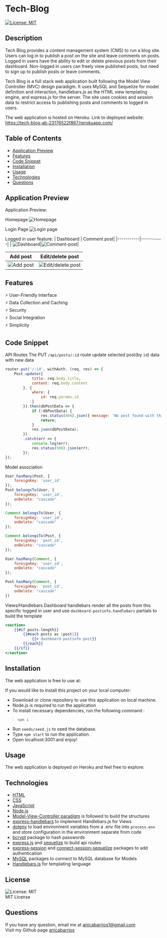 # Tech-Blog

[![License: MIT](https://img.shields.io/badge/License-MIT-yellow.svg)](https://github.com/siennameow/tech-blog/blob/main/LICENSE)

## Description

Tech Blog provides a content management system (CMS) to run a blog site. Users can log in to publish a post on the site and leave comments on posts. Logged in users have the ability to edit or delete previous posts from their dashboard. Non-logged in users can freely view published posts, but need to sign up to publish posts or leave comments.

Tech Blog is a full stack web application built following the Model View Controller (MVC) design paradigm. It uses MySQL and Sequelize for model definition and interaction, handlebars.js as the HTML view templating engine, and express.js for the server. The site uses cookies and session data to restrict access to publishing posts and comments to logged in users.

The web application is hosted on Heroku. Link to deployed website:
https://tech-blog-ab-23176522f867.herokuapp.com/

## Table of Contents

* [Application Preview ](#application-preview-)
* [Features](#features-)
* [Code Snippet](#code-snippet-)
* [Installation](#installation-)
* [Usage](#usage-)
* [Technologies](#technologies-)
* [Questions](#questions-)

## Application Preview 

Application Preview:

Homepage
![Homepage](./images/homepage.png)

Login Page
![Login page](./images/login.png)


Logged in user feature:
| Dashboard | Comment post|
|-----------|-----------|
| ![Dashboard](./images/dashboard-login.png)|![Comment-post](./images/add-comment.png)|

| Add post | Edit/delete post|
|-----------|-----------|
| ![Add post](./images/new-post.png)| ![Edit/delete post](./images/edit-post.png)|
## Features 

⚡️ User-Friendly Interface\
⚡️ Data Collection and Caching\
⚡️ Security\
⚡️ Social Integration\
⚡️ Simplicity

## Code Snippet 

API Routes
The PUT `/api/posts/:id` route update selected post(by `id`) data with new data

```JavaScript
router.put('/:id', withAuth, (req, res) => {
    Post.update({
            title: req.body.title,
            content: req.body.content
        }, {
            where: {
                id: req.params.id
            }
        }).then(dbPostData => {
            if (!dbPostData) {
                res.status(404).json({ message: 'No post found with this id' });
                return;
            }
            res.json(dbPostData);
        })
        .catch(err => {
            console.log(err);
            res.status(500).json(err);
        });
});
```

Model association

```JavaScript
User.hasMany(Post, {
    foreignKey: 'user_id'
});
Post.belongsTo(User, {
    foreignKey: 'user_id',
    onDelete: "cascade"
});

Comment.belongsTo(User, {
    foreignKey: 'user_id',
    onDelete: "cascade"
});

Comment.belongsTo(Post, {
    foreignKey: 'post_id',
    onDelete: "cascade"
});

User.hasMany(Comment, {
    foreignKey: 'user_id',
    onDelete: "cascade"
});

Post.hasMany(Comment, {
    foreignKey: 'post_id',
    onDelete: "cascade"
})
```

Views/Handlebars
Dashboard handlebars render all the posts from this specific logged in user and use `dashboard-postinfo.handlebars` partials to build the template

```handlebars
<section>
    {{#if posts.length}}
        {{#each posts as |post|}}
            {{> dashboard-postinfo post}}
        {{/each}}
    {{/if}}
</section>
```

## Installation 

The web application is free to use at: 

If you would like to install this project on your local computer:
- Download or clone repository to use this application on local machine.
- Node.js is required to run the application
- To install necessary dependencies, run the following command :
>    `npm i`
- Run `seeds/seed.js` to seed the database.
- Type `npm start` to run the application.
- Open localhost:3001 and enjoy!

## Usage

The web application is deployed on Heroku and feel free to explore:

## Technologies

* [HTML](https://developer.mozilla.org/en-US/docs/Web/HTML)
* [CSS](https://developer.mozilla.org/en-US/docs/Web/CSS)
* [JavaScript](https://developer.mozilla.org/en-US/docs/Web/JavaScript)
* [Node.js](https://nodejs.org/en/)
* [Model-View-Controller paradigm](https://en.wikipedia.org/wiki/Model%E2%80%93view%E2%80%93controller) is followed to build the structures
* [express-handlebars](https://www.npmjs.com/package/express-handlebars) to implement Handlebars.js for Views
* [dotenv](https://www.npmjs.com/package/dotenv) to load environment variables from a .env file into `process.env` and store configuration in the environment separate from code
* [bcrypt](https://www.npmjs.com/package/bcrypt) package to hash passwords
* [express.js](https://expressjs.com/) and [sequelize](https://sequelize.org/) to build api routes
* [express-session](https://www.npmjs.com/package/express-session) and [connect-session-sequelize](https://www.npmjs.com/package/connect-session-sequelize) packages to add authentication
* [MySQL](https://www.mysql.com/) packages to connect to MySQL database for Models
* [Handlebars.js](https://handlebarsjs.com/) for templating language

## License 
![License: MIT](https://img.shields.io/badge/License-MIT-yellow.svg) </br>
MIT License

## Questions 

If you have any question, email me at  anicabarrios1@gmail.com<br/>
Visit my Github page [anicabarrios](https://github.com/anicabarrios)